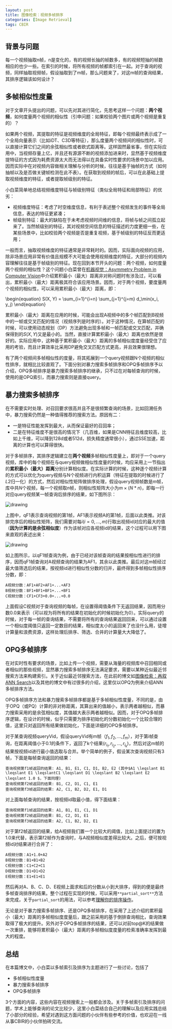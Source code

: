 ```yaml
---
layout: post
title: 图像检索：视频多帧排序
categories: [Image Retrieval]
tags: CBIR
---
```



## 背景与问题

每一个视频抽取n帧，n是变化的，有的视频长抽的帧数多，有的视频短抽的帧数相应的也少一些。在索引的时候，将所有视频的帧都索引在一起。对于查询的视频，同样抽取视频帧，假设抽取到了m帧，那么问题来了，对这m帧的查询结果，其排序逻辑该如何设计？

## 多帧相似性度量

对于文章开头提出的问题，可以先对其进行简化，先思考这样一个问题：**两个视频**，如何度量两个视频的相似性（引申问题：如果校验两个图片或两个视频是重复的）？

如果两个视频，其提取的特征是视频维度的全局特征，即每个视频最终表示成了一个全局向量表示（比如iDT、C3D等特征），那么度量两个视频间的相似性时，可以直接计算它们之间的余弦相似性或者欧式距离等。这样固然最省事，但在实际应用中，当视频存量上亿，并且还有源源不断的视频添加进来时，显然基于视频维度提特征的方式因为耗费资源太大而无法得以在具备实时性要求的场景中加以应用。因而实际中在对视频内容做相关理解与分析的时候，往往是基于抽帧的方式（如何抽帧以及是否做关键帧检测在此不表）。在获取到视频的帧后，可以在此基础上提取视频维度的特征，或者提取帧级别的特征。

小白菜简单地总结视频维度特征与帧级别特征（类似全局特征和局部特征）的优劣：

- 视频维度特征：考虑了时空维度信息，有利于表述整个视频发生的事件等全局信息，表达的特征更紧凑；
- 帧级别特征：最大的缺陷在于未考虑视频时间维的信息，将帧与帧之间孤立起来了。当然帧级别的特征，其对视频空间信息的特征描述的力度更细一些，在某些场景中，比如校验两个视频是否是重复视频，基于帧级别的特征反而更适用；

一般而言，抽取视频维度的特征通常是非常耗时的。因而，实际面向视频的应用，除非场景应用非常有价值且规模不大可能会使用视频维度的特征，大部分的视频内容理解往往是基于帧级别的特征。现在回到本节开头的问题：两个视频，如何度量两个视频的相似性？这个问题小白菜曾在[机器视觉：Asymmetry Problem in Computer Vision](http://yongyuan.name/blog/asymmetry-problem-in-computer-vision.html)中介绍累积最小（最大）距离非对称问题时有涉及过，可以看出，累积最小（最大）距离极其符合该应用场景。因而，对于两个视频，要度量两个视频的相似性，可以采用累积最小（最大）距离，即：

\begin{equation}
S(X, Y) = \sum_{i=1}^{i=n} \sum_{j=1}^{j=m} d_\min(x_i, y_j)
\end{equation}

累积最小（最大）距离在应用的时候，可能会出现A视频中的多个帧匹配到B视频中的一帧或交叉匹配的情况（视频序列是时序的）。对于这种情况，在算帧匹配的时候，可以使用动态规划（DP）方法避免出现多帧和一帧匹配或交叉匹配，并确保得到的$S(X,Y)$又是最小的。当然，直接计算累积最小（最大）距离也依然是很好的。实际应用中，这种基于累积最小（最大）距离的多帧相似度度量经受住了应用的考验，而且计算效率比采用DP避免交叉匹配方式更高，并且效果很理想。

有了两个视频间多帧相似性的度量，将其拓展到一个query视频跟N个视频的相似性排序，就相比比较直观了。下面分别对暴力搜索多帧排序和OPQ多帧排序予以介绍，OPQ多帧排序是暴力搜索多帧排序的继承，只不过在对每帧查询的时候，使用的是OPQ索引，而暴力搜索则是直接query。

## 暴力搜索多帧排序

在不需要实时处理、对召回要求很高并且不是很频繁查询的场景，比如回溯任务中，暴力搜索仍然是一种值得推荐的搜索方法。原因有二：

- 一是特征性能发挥到最大，从而保证最好的召回率；
- 二是在特征维度不是很高的情况下（几百维，如果是CNN特征且维度较高，比如上千维，可以降到128d或者512d，损失精度通常很小），通过SSE加速，距离的计算也可以算得很快。

对于多帧排序，其排序逻辑建立在**两个视频**多帧相似性度量上，即对于一个query视频，库中的每个视频在与query视频做相似性度量的时候，均应采用上一节指出的**累积最小（最大）距离**分别计算相似度。在实际计算的时候，这种逐个视频计算的方式可以优化为query视频与N个视频进行内积运算（特征在提取的时候进行了$L2$归一化）的方式，然后对相似性矩阵做排序处理，假设query视频帧数是$m$帧，库中共$N$个视频，每一个视频取$n$帧，则相似性矩阵大小为$m \times (N*n)$，即每一行对应query视频某一帧查询后排序的结果，如下图所示：

![drawing](http://ose5hybez.bkt.clouddn.com/2018/0516/multiframes_reranking1.png)

上图中，qF1表示查询视频的第1帧，AF1表示视频A的第1帧，后面以此类推。对该排完序后的相似性矩阵，我们需要对每$i(i = 0,...,m)$行取出视频id对应的最大的值（**因为计算的是余弦相似度**）作为该帧对应各视频id的结果，这个过程可以用下图来直观的表述出来：

![drawing](http://ose5hybez.bkt.clouddn.com/2018/0516/multiframes_reranking2.png)

如上图所示，以qF1帧查询为例，由于已经对该帧查询的结果按相似性进行的排序，因而qF1帧查询对A视频查询的结果为AF1，其余以此类推。最后对这m帧经过最大值筛选后的结果，按视频id进行相似性分数的归并，最终得到多帧相似性排序分数，即：

```text
A视频分数：AF1+AF2+AF1+...+AF3 
B视频分数：BF1+BF1+BF1+...+BF1
C视频分数：CF1+CF3+0.0+...+0.0
```

上面假设C视频对于查询视频的每帧，在设置得阈值条件下无返回结果，因而用分数0.0来表示（可以视为将所有的结果在初始化的时候初始化为0）。实际query的时候，对于每一帧的查询结果，不需要将所有的查询结果返回回来，可以通过设置一个相似度阈值只返回一定数目的结果，相似度太小的返回来了也没什么用，徒增计算量和浪费资源，这样处理后排序、筛选、合并的计算量大大降低了。

## OPQ多帧排序

在对实时性有要求的场景，比如上传一个视频，需要从海量的视频库中召回相同或者相似的那些视频，显然暴力搜索多帧排序无法满足要求，需要以某种近似最近邻搜索方法来构建索引。关于近似最近邻搜索方法，在此前的博文如[图像检索：再叙ANN Search](http://yongyuan.name/blog/ann-search.html)以及其他的博文中有过很多的介绍，这里仅以OPQ为例来介绍ANN多帧排序方法。

OPQ多帧排序方法和暴力搜索多帧排序都是基于多帧相似性度量，不同的是，由于OPQ（或PQ）计算的非对称距离，其算出来的值越小，表示两者越相似，而暴力搜索采用的是余弦相似度，其值越大表示两者越相似。因而，对于OPQ多帧排序逻辑，在设计的时候，似乎只需要为排序初始化的分数初始化一个比较合理的值，这里只对返回所有结果做初始化，下面是详细的OPQ多帧排序。

对于某查询视频queryVid，假设queryVid有m帧$（f_1,f_2,...,f_m）$，对于第i帧查询，在距离阈值小于0.1的条件下，返回了k个结果$(r_i_1, r_i_2,...,r_i_k)$，然后对这m帧的结果按视频id进行最小值选取与合并。举个简单的例子，假设某次查询视频只有3帧，下面是每帧查询返回的结果：

```text
查询视频第f1帧返回的结果: A1, B1, E1, C1, D1, B2, E2 (其中$A1 \leqslant B1 \leqslant E1 \leqslantC1 \leqslant D1 \leqslant B2 \leqslant E2 \leqslant 1.0 $，下面同理)
查询视频第f2帧返回的结果: B1, C2, D1, C1, E1
查询视频第f3帧返回的结果: A2, C1, B2, D2, E1, D1
```

对上面每帧查询的结果，按视频id取最小值，得下面结果：

```text
查询视频第f1帧返回的结果: A1, B1, E1, C1, D1
查询视频第f2帧返回的结果: B1, C2, D1, E1
查询视频第f3帧返回的结果: A2, C1, B2, D2, E1
```

对于第f2帧返回的结果，给A视频我们置一个比较大的阈值，比如上面提过的置为1.0来代替，表示第f2帧作为查询时，与A视频相似度差得比较大。之后，便可按视频id对结果进行合并了：

```text
A视频分数：A1+1.0+A2
B视频分数：B1+B1+B2   
C视频分数：C1+C2+C1
D视频分数：D1+D1+D2
E视频分数：E1+E1+E1
```

然后再对A、B、C、D、E视频上面求和后的分数从小到大排序，得到的便是最终多帧查询排序的结果。整个过程在实现的时候，可以采用`**partial_sort**`方法来完成，关于`partial_sort`的用法，可以参考[理解你的排序操作](http://www.cnblogs.com/qlee/archive/2011/05/25/2057281.html)。

无论是对于暴力搜索多帧排序、还是OPQ多帧排序，在采用了上述介绍的累积最小（最大）距离的多帧相似度度量后，跟之前采用的基于倒排查询相比，查询效果取得了极大的提升。另外对于OPQ多帧排序的结果，还可以对前top@K的结果做一次重排，能够将累积最小（最大）距离的多帧相似度度量的检索准确率发挥到最大的程度。

## 总结

在本篇博文中，小白菜以多帧索引及排序为主题进行了一些讨论，包括了

- 多帧相似性度量
- 暴力搜索多帧排序
- OPQ多帧排序

3个方面的内容，这些内容在视频搜索上一般都会涉及。关于多帧索引及排序的问题，学术上能够查询的论文比较少，这里小白菜结合自己的理解以及应用实践总结了小部分的经验，希望对遇到这方面问题的小伙伴有些参考的价值，也欢迎在一线从事CBIR的小伙伴拍砖交流。